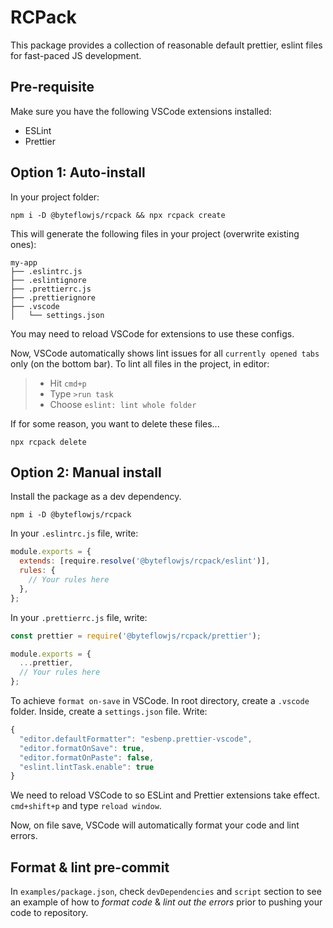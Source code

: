 <!-- @format -->

# RCPack

This package provides a collection of reasonable default prettier, eslint files for fast-paced JS development.


## Pre-requisite

Make sure you have the following VSCode extensions installed:
- ESLint
- Prettier


## Option 1: Auto-install

In your project folder:
```
npm i -D @byteflowjs/rcpack && npx rcpack create
```

This will generate the following files in your project (overwrite existing ones):
```
my-app
├── .eslintrc.js
├── .eslintignore
├── .prettierrc.js
├── .prettierignore
├── .vscode
│   └── settings.json
```

You may need to reload VSCode for extensions to use these configs. 

Now, VSCode automatically shows lint issues for all `currently opened tabs` only (on the bottom bar). To lint all files in the project, in editor:
 >- Hit `cmd+p`
 >- Type `>run task`
 >- Choose `eslint: lint whole folder`

If for some reason, you want to delete these files...
```
npx rcpack delete
```


## Option 2: Manual install

Install the package as a dev dependency.
```
npm i -D @byteflowjs/rcpack
```

In your `.eslintrc.js` file, write:

```js
module.exports = {
  extends: [require.resolve('@byteflowjs/rcpack/eslint')],
  rules: {
    // Your rules here
  },
};
```

In your `.prettierrc.js` file, write:

```js
const prettier = require('@byteflowjs/rcpack/prettier');

module.exports = {
  ...prettier,
  // Your rules here
};
```

To achieve `format on-save` in VSCode. In root directory, create a `.vscode` folder. Inside, create a `settings.json` file. Write:
```js
{
  "editor.defaultFormatter": "esbenp.prettier-vscode",
  "editor.formatOnSave": true,
  "editor.formatOnPaste": false,
  "eslint.lintTask.enable": true
}
```

We need to reload VSCode to so ESLint and Prettier extensions take effect. `cmd+shift+p` and type `reload window`. 

Now, on file save, VSCode will automatically format your code and lint errors.


## Format & lint pre-commit

In `examples/package.json`, check `devDependencies` and `script` section to see an example of how to *format code* & *lint out the errors* prior to pushing your code to repository.